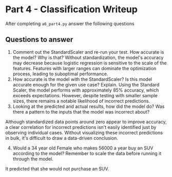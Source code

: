 # Part 4 - Classification Writeup

After completing `a6_part4.py` answer the following questions

## Questions to answer

1. Comment out the StandardScaler and re-run your test. How accurate is the model? Why is that?
Without standardization, the model's accuracy may decrease because logistic regression is sensitive to the scale of the features. Features with larger ranges can dominate the optimization process, leading to suboptimal performance.
2. How accurate is the model with the StandardScaler? Is this model accurate enough for the given use case? Explain.
Using the Standard Scaler, the model performs with approximately 85% accuracy, which exceeds expectations. However, despite testing with smaller sample sizes, there remains a notable likelihood of incorrect predictions.
3. Looking at the predicted and actual results, how did the model do? Was there a pattern to the inputs that the model was incorrect about?

Although standardized data points around zero appear to improve accuracy, a clear correlation for incorrect predictions isn't easily identified just by observing individual cases. Without visualizing these incorrect predictions in bulk, it's difficult to draw a data-driven conclusion.

4. Would a 34 year old Female who makes 56000 a year buy an SUV according to the model? Remember to scale the data before running it through the model.

It predicted that she would not purchase an SUV.